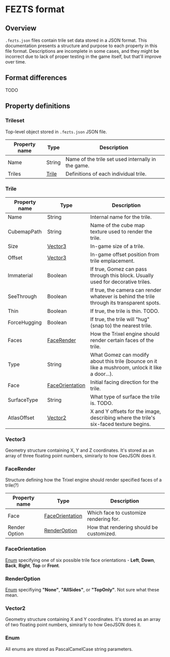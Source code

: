 # FEZTS format

## Overview

`.fezts.json` files contain trile set data stored in a JSON format. This documentation presents a structure and purpose to each property in this file format. Descriptions are incomplete in some cases, and they might be incorrect due to lack of proper testing in the game itself, but that'll improve over time.

## Format differences
TODO

## Property definitions

### Trileset
Top-level object stored in `.fezts.json` JSON file.

|Property name|Type|Description|
|-|-|-|
|Name|String|Name of the trile set used internally in the game.|
|Triles|[Trile](#trile)|Definitions of each individual trile.|

### Trile

|Property name|Type|Description|
|-|-|-|
|Name|String|Internal name for the trile.|
|CubemapPath|String|Name of the cube map texture used to render the trile.|
|Size|[Vector3](#vector3)|In-game size of a trile.|
|Offset|[Vector3](#vector3)|In-game offset position from trile emplacement.|
|Immaterial|Boolean|If true, Gomez can pass through this block. Usually used for decorative triles.|
|SeeThrough|Boolean|If true, the camera can render whatever is behind the trile through its transparent spots.|
|Thin|Boolean|If true, the trile is thin. TODO.|
|ForceHugging|Boolean|If true, the trile will "hug" (snap to) the nearest trile.|
|Faces|[FaceRender](#facerender)|How the Trixel engine should render certain faces of the trile.|
|Type|String|What Gomez can modify about this trile (bounce on it like a mushroom, unlock it like a door...).|
|Face|[FaceOrientation](#faceorientation)|Initial facing direction for the trile.|
|SurfaceType|String|What type of surface the trile is. TODO.|
|AtlasOffset|[Vector2](#vector2)|X and Y offsets for the image, describing where the trile's six-faced texture begins.|

### Vector3

Geometry structure containing X, Y and Z coordinates. It's stored as an array of three floating point numbers, simirarly to how GeoJSON does it.

### FaceRender

Structure defining how the Trixel engine should render specified faces of a trile(?)

|Property name|Type|Description|
|-|-|-|
|Face|[FaceOrientation](#faceorientation)|Which face to customize rendering for.|
|Render Option|[RenderOption](#renderoption)|How that rendering should be customized.|

### FaceOrientation

[Enum](#enum) specifying one of six possible trile face orientations - **Left**, **Down**, **Back**, **Right**, **Top** or **Front**.

### RenderOption

[Enum](#enum) specifiying **"None"**, **"AllSides"**, or **"TopOnly"**. Not sure what these mean.

### Vector2

Geometry structure containing X and Y coordinates. It's stored as an array of two floating point numbers, simirarly to how GeoJSON does it.

### Enum

All enums are stored as PascalCamelCase string parameters.
